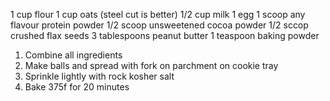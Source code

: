 1 cup flour
1 cup oats (steel cut is better)
1/2 cup milk
1 egg
1 scoop any flavour protein powder
1/2 scoop unsweetened cocoa powder
1/2 sccop crushed flax seeds
3 tablespoons peanut butter
1 teaspoon baking powder

1. Combine all ingredients
1. Make balls and spread with fork on parchment on cookie tray
1. Sprinkle lightly with rock kosher salt
1. Bake 375f for 20 minutes
